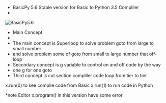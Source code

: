 - BasicPy 5.6 Stable version for Basic to Python 3.5 Compliler 
- 
![BasicPy5.6](http://2.bp.blogspot.com/-_AOTFDji9ek/VV7FIADEXkI/AAAAAAAAAQs/VZt7FR5FZnU/s400/basicpy56.jpg "Basic to Python Complier")

- Main Concept
- 
- The main concept is Superloop to solve problem goto from large to small number 
- and solve problem some of goto from small to large number that off-loop 
- Secondary concept is g variable to control on and off code by the way 
- one g for one goto
- Third concept is cut section compliler code loop from tier to tier 


x.run(0) to see complie code from Basic 
x.run(1) to run code in Python


*note
Editor x.program() in this version have some error
